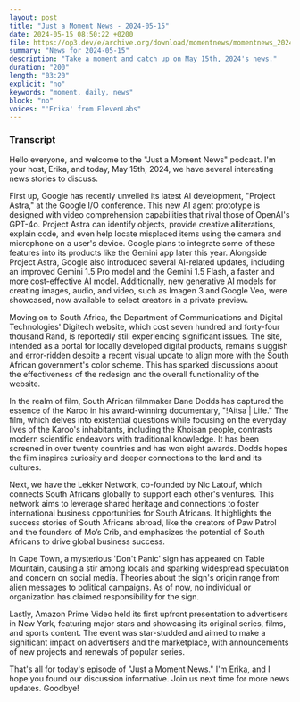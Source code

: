 ```yaml
---
layout: post
title: "Just a Moment News - 2024-05-15"
date: 2024-05-15 08:50:22 +0200
file: https://op3.dev/e/archive.org/download/momentnews/momentnews_2024-05-15.mp3
summary: "News for 2024-05-15"
description: "Take a moment and catch up on May 15th, 2024's news."
duration: "200"
length: "03:20"
explicit: "no"
keywords: "moment, daily, news"
block: "no"
voices: "'Erika' from ElevenLabs"
---
```


### Transcript

Hello everyone, and welcome to the "Just a Moment News" podcast. I'm your host, Erika, and today, May 15th, 2024, we have several interesting news stories to discuss.

First up, Google has recently unveiled its latest AI development, "Project Astra," at the Google I/O conference. This new AI agent prototype is designed with video comprehension capabilities that rival those of OpenAI's GPT-4o. Project Astra can identify objects, provide creative alliterations, explain code, and even help locate misplaced items using the camera and microphone on a user's device. Google plans to integrate some of these features into its products like the Gemini app later this year. Alongside Project Astra, Google also introduced several AI-related updates, including an improved Gemini 1.5 Pro model and the Gemini 1.5 Flash, a faster and more cost-effective AI model. Additionally, new generative AI models for creating images, audio, and video, such as Imagen 3 and Google Veo, were showcased, now available to select creators in a private preview.

Moving on to South Africa, the Department of Communications and Digital Technologies' Digitech website, which cost seven hundred and forty-four thousand Rand, is reportedly still experiencing significant issues. The site, intended as a portal for locally developed digital products, remains sluggish and error-ridden despite a recent visual update to align more with the South African government's color scheme. This has sparked discussions about the effectiveness of the redesign and the overall functionality of the website.

In the realm of film, South African filmmaker Dane Dodds has captured the essence of the Karoo in his award-winning documentary, "!Aitsa | Life." The film, which delves into existential questions while focusing on the everyday lives of the Karoo's inhabitants, including the Khoisan people, contrasts modern scientific endeavors with traditional knowledge. It has been screened in over twenty countries and has won eight awards. Dodds hopes the film inspires curiosity and deeper connections to the land and its cultures.

Next, we have the Lekker Network, co-founded by Nic Latouf, which connects South Africans globally to support each other's ventures. This network aims to leverage shared heritage and connections to foster international business opportunities for South Africans. It highlights the success stories of South Africans abroad, like the creators of Paw Patrol and the founders of Mo’s Crib, and emphasizes the potential of South Africans to drive global business success.

In Cape Town, a mysterious 'Don't Panic' sign has appeared on Table Mountain, causing a stir among locals and sparking widespread speculation and concern on social media. Theories about the sign's origin range from alien messages to political campaigns. As of now, no individual or organization has claimed responsibility for the sign.

Lastly, Amazon Prime Video held its first upfront presentation to advertisers in New York, featuring major stars and showcasing its original series, films, and sports content. The event was star-studded and aimed to make a significant impact on advertisers and the marketplace, with announcements of new projects and renewals of popular series.

That's all for today's episode of "Just a Moment News." I'm Erika, and I hope you found our discussion informative. Join us next time for more news updates. Goodbye!

